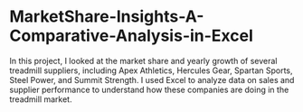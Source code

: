# MarketShare-Insights-A-Comparative-Analysis-in-Excel
In this project, I looked at the market share and yearly growth of several treadmill suppliers, including Apex Athletics, Hercules Gear, Spartan Sports, Steel Power, and Summit Strength. I used Excel to analyze data on sales and supplier performance to understand how these companies are doing in the treadmill market. 
